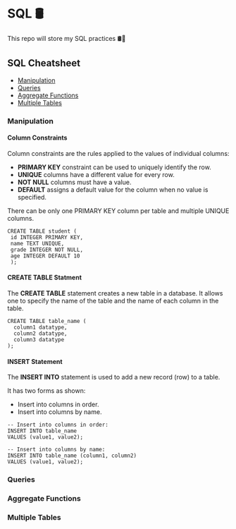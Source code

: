 # SQL 🛢
This repo will store my SQL practices 🛢🔗

## SQL Cheatsheet

- [Manipulation](#manipulation)
- [Queries](#queries)
- [Aggregate Functions](#aggregate-functions)
- [Multiple Tables](#multiple-tables)

### Manipulation

#### Column Constraints
Column constraints are the rules applied to the values of individual columns:

- **PRIMARY KEY** constraint can be used to uniquely identify the row.
- **UNIQUE** columns have a different value for every row.
- **NOT NULL** columns must have a value.
- **DEFAULT** assigns a default value for the column when no value is specified.

There can be only one PRIMARY KEY column per table and multiple UNIQUE columns.

```
CREATE TABLE student ( 
 id INTEGER PRIMARY KEY, 
 name TEXT UNIQUE, 
 grade INTEGER NOT NULL,
 age INTEGER DEFAULT 10
 );
 ```
 
#### CREATE TABLE Statment

The **CREATE TABLE** statement creates a new table in a database. It allows one to specify the name of the table and the name of each column in the table.
 
```
CREATE TABLE table_name (
  column1 datatype,
  column2 datatype,
  column3 datatype
);
```

#### INSERT Statement
The **INSERT INTO** statement is used to add a new record (row) to a table.

It has two forms as shown:
- Insert into columns in order.
- Insert into columns by name.

```
-- Insert into columns in order:
INSERT INTO table_name
VALUES (value1, value2);
 
-- Insert into columns by name:
INSERT INTO table_name (column1, column2)
VALUES (value1, value2);
```

### Queries

### Aggregate Functions

### Multiple Tables
